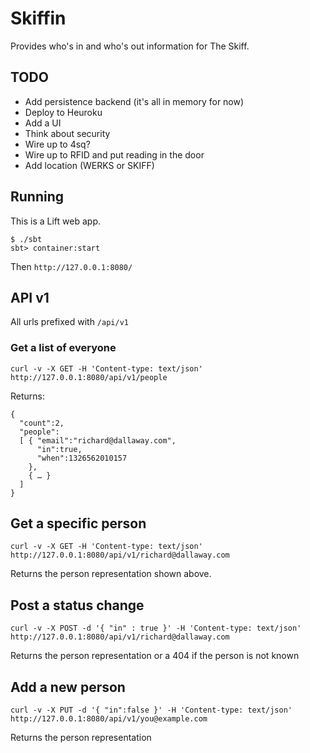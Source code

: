 # Skiffin

Provides who's in and who's out information for The Skiff.

## TODO

* Add persistence backend (it's all in memory for now)
* Deploy to Heuroku
* Add a UI
* Think about security
* Wire up to 4sq?
* Wire up to RFID and put reading in the door
* Add location (WERKS or SKIFF)


## Running

This is a Lift web app.  

    $ ./sbt
    sbt> container:start

Then `http://127.0.0.1:8080/`


## API v1

All urls prefixed with `/api/v1`

### Get a list of everyone

    curl -v -X GET -H 'Content-type: text/json' http://127.0.0.1:8080/api/v1/people

Returns:

    {
      "count":2,
      "people":
      [ { "email":"richard@dallaway.com",
          "in":true,
          "when":1326562010157
        }, 
        { … }
      ]
    }


## Get a specific person

    curl -v -X GET -H 'Content-type: text/json' http://127.0.0.1:8080/api/v1/richard@dallaway.com

Returns the person representation shown above.

## Post a status change

    curl -v -X POST -d '{ "in" : true }' -H 'Content-type: text/json' http://127.0.0.1:8080/api/v1/richard@dallaway.com

Returns the person representation or a 404 if the person is not known


## Add a new person

    curl -v -X PUT -d '{ "in":false }' -H 'Content-type: text/json' http://127.0.0.1:8080/api/v1/you@example.com

Returns the person representation



